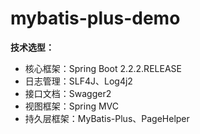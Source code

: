 # mybatis-plus-demo

**技术选型：** 
- 核心框架：Spring Boot 2.2.2.RELEASE
- 日志管理：SLF4J、Log4j2
- 接口文档：Swagger2
- 视图框架：Spring MVC
- 持久层框架：MyBatis-Plus、PageHelper
<br> 
 
